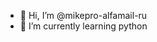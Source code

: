 - 👋 Hi, I’m @mikepro-alfamail-ru
- 🌱 I’m currently learning python

<!---
mikepro-alfamail-ru/mikepro-alfamail-ru is a ✨ special ✨ repository because its `README.md` (this file) appears on your GitHub profile.
You can click the Preview link to take a look at your changes.
--->
